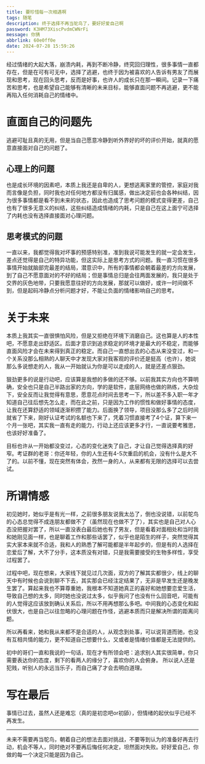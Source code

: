 ```yaml
---
title: 要珍惜每一次相遇啊
tags: 随笔
description: 终于选择不再当鸵鸟了，要好好爱自己啊
password: K3HM73XiscPvdmCWNrFi
message: 你猜
abbrlink: 60e0ff0e
date: 2024-07-28 15:59:26
---
```

经过情绪的大起大落，崩溃内耗，再到不断冷静，终究回归理性，很多事情一直都存在，但是在可有可无中，选择了逃避，也终于因为被喜欢的人告诉有男友了而展现和思考，现在回头思考，反而是好事，也许人的成长只在那一瞬间。记录一下痛苦和思考，也是希望自己能够有清晰的未来目标，能够直面问题不再逃避，更不能再陷入任何消耗自己的情绪中。

# 直面自己的问题先
逃避可耻且真的无用，但是当自己愿意冷静到听外界好的坏的评价开始，就真的愿意直接面对自己的问题了。

## 心理上的问题
也是成长环境的因素吧，本质上我还是自卑的人，更想逃离家里的管控，家庭对我而言像是负担，同时我也对任何地方都没有归属感，做出决定前也会各种纠结，因为很多事情都是看不到未来的状态，因此也造成了思考问题的模式变得更差，自己也有了很多无意义的纠结，这些纠结造成情绪的内耗，只是自己在这上面宁可选择了内耗也没有选择直接面对心理问题。

## 思考模式的问题
一直以来，我都觉得我对坏事的预感特别准，准到我说可能发生的就一定会发生，差点还觉得是自己的特异功能，但这实际上是思考方式的问题。我一直习惯在很多事情开始就脑部完最差的结局，潜意识中，所有的事情都会朝着最差的方向发展，到了自己不愿意面对的不好的结局；但是事情总归是会往两面发展的，我只是处于交界的灰色地带，只要我愿意往好的方向发展，那就可以做好，或许一时间做不到，但是起码冷静点分析问题才好，不能让负面的情绪影响自己的思考。

# 关于未来
本质上我其实一直很惧怕风险，但是又拒绝在环境下消磨自己。这也算是人的本性吧，不愿意走出舒适区。后面才意识到追求稳定的环境才是最大的不稳定，而能够直面风险才会在未来得到真正的稳定。而自己一直想出去的心态从来没变过，和一个关系没那么相熟的人聊天中才发现大家对我客观的评价还是挺高（也许），她说那么多说想走的人，我从一开始就认为你是可以走成的人，就是还差点狠劲。

狠劲更多的说是行动吧，应该算是我想的多做的还不够。以前我其实方向也不算明确，安全也只是自己半路出家的方向，学的是软件，底层网络也做的熟练，大杂烩下，安全反而让我觉得有意思，愿意花点时间去思考一下，所以差不多入职一年才知道自己往后想先怎么走，而在此之前，只是因为工作的惯性和做好事情的态度，让我在还算舒适的领域逐渐积攒了能力。后面换了领导，项目没那么多了之后时间就省了下来，刚好认证考试的名额也下来了，凭着习惯直接考了4个证，算下来一个月一张吧，其实我一直有走的能力，行动上还应该更多才行，一直说要考雅思，也该好好准备了。

目标也许从一开始都没变过，心态的变化迷失了自己，才让自己觉得选择真的好窄。考证群的老哥：你还年轻，你的人生还有4-5次重启的机会，没有什么是大不了的。以前不懂，现在突然有体会，孜然一身的人，从来都有无限的选择可以去尝试。

# 所谓情感
初见她时，她似乎是有光一样，之前很多朋友说我太怂了，倒也没说错，以前鸵鸟的心态总觉得不成连朋友都做不了（虽然现在也做不了了），其实也是自己对人心态没把握对罢了，所以一直没表白最后她也有了男友，但是看着对面相处和当时我和她刚见面一样，也是聊着工作和那些话罢了，似乎也是陌生的样子，突然觉得其实大家本来就不合适，我和人的熟悉了解可能都是半年起步的，但是有的人选择在恋爱后了解，大不了分手，这本质没有对错，只是我需要接受的生物多样性，享受过程罢了。

过程中吧，现在想来，大家线下就见过几次面，双方的了解其实都很少，线上的聊天中有时候也会说到聊不下去，其实那会已经注定结果了，无非是早发生还是晚发生罢了。算起来我也不算尊重她，我根本不知道她真正的喜好和她想要恋爱生活，导致自己想的太多，同时她也没说过太多，似乎我问了也没有什么回音吧，可能有的人觉得这应该放到确认关系后，所以不用再想那么多吧。中间我的心态变化和起伏很大，也是自己以往忽略的心理问题在作怪，逃避本质而只是解决所谓的距离问题。

所以再看来，她和我从来都不是合适的人，从观念到处事，可以说背道而驰，也没有互相共情的能力，更不知道自己想要什么，又或者是情绪价值都是无法提供的。

初中的哥们一直和我说的一句话，现在才有所领会吧：追求别人其实很简单，你只需要表达你的态度，剩下的看两人的缘分了，喜欢你的人会俯身。
所以说人还是犯贱，听别人的永远当乐子，而自己痛了才会去明白道理。

# 写在最后
事情已过去，虽然人还是难忘（真的是初恋吧or初舔），但情绪的起伏似乎已经不再发生。

--- 

未来不需要再当鸵鸟，朝着自己的想法去面对挑战，不要等到认为的准备好再去行动，机会不等人，同时绝对不要再后悔任何决定，坦然面对失败。好好爱自己，你做的每一个决定只能是因为自己。
